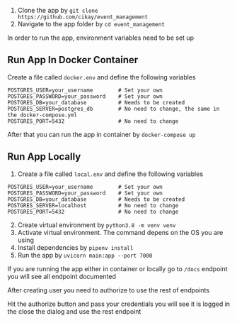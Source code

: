 
1. Clone the app by `git clone https://github.com/cikay/event_management`
2. Navigate to the app folder by `cd event_management`

In order to run the app, environment variables need to be set up

## Run App In Docker Container

Create a file called `docker.env` and define the following variables

```
POSTGRES_USER=your_username        # Set your own
POSTGRES_PASSWORD=your_password    # Set your own
POSTGRES_DB=your_database          # Needs to be created
POSTGRES_SERVER=postgres_db        # No need to change, the same in the docker-compose.yml
POSTGRES_PORT=5432                 # No need to change
```

After that you can run the app in container by `docker-compose up`

## Run App Locally

1. Create a file called `local.env` and define the following variables

```
POSTGRES_USER=your_username        # Set your own
POSTGRES_PASSWORD=your_password    # Set your own
POSTGRES_DB=your_database          # Needs to be created
POSTGRES_SERVER=localhost          # No need to change
POSTGRES_PORT=5432                 # No need to change
```

2. Create virtual environment by `python3.8 -m venv venv`
3. Activate virtual environment. The command depens on the OS you are using
4. Install dependencies by `pipenv install`
5. Run the app by `uvicorn main:app --port 7000`


If you are running the app either in container or locally go to `/docs` 
endpoint you will see all endpoint documented


After creating user you need to authorize to use the rest of endpoints

Hit the authorize button and pass your credentials you will see it is logged in the close the
dialog and use the rest endpoint

